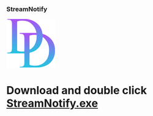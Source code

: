 ### StreamNotify

<img src="https://github.com/adam200134/StreamNotify/blob/main/DD.png" alt="Aleq" width="128" height="128"/>

# Download and double click [StreamNotify.exe](https://github.com/adam200134/StreamNotify/raw/main/StreamNotify.exe)
